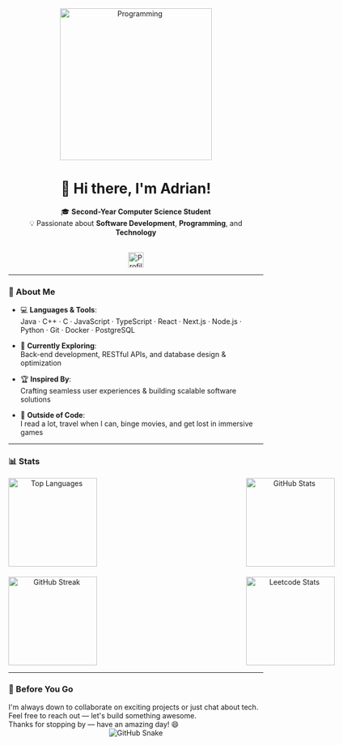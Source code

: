 <div align="center">
  <img src="https://media0.giphy.com/media/v1.Y2lkPTc5MGI3NjExeXJwbjJxM3hvMXcwdnQxMGw4OWF0NnFybW9vMWMwbHRscmRpbG1tOCZlcD12MV9pbnRlcm5hbF9naWZfYnlfaWQmY3Q9Zw/o0vwzuFwCGAFO/giphy.gif" alt="Programming" width="300" />
  
  <h1>👋 Hi there, I'm <strong>Adrian</strong>!</h1>
  
  🎓 <strong>Second-Year Computer Science Student</strong>  
  💡 Passionate about <strong>Software Development</strong>, <strong>Programming</strong>, and <strong>Technology</strong>  

  <br/>

  <img src="https://komarev.com/ghpvc/?username=AdrianMosnegutu&style=for-the-badge&color=blue&abbreviated=true" alt="Profile views" height="30"/>
</div>

---

### 🌟 About Me

- 💻 **Languages & Tools**:  
  Java · C++ · C · JavaScript · TypeScript · React · Next.js · Node.js · Python · Git · Docker · PostgreSQL

- 🌱 **Currently Exploring**:  
  Back-end development, RESTful APIs, and database design & optimization

- 🏆 **Inspired By**:  
  Crafting seamless user experiences & building scalable software solutions

- 🎨 **Outside of Code**:  
  I read a lot, travel when I can, binge movies, and get lost in immersive games

---

### 📊 Stats

<div align="center">
  <div style="display: grid; grid-template-columns: repeat(2, 450px); gap: 20px;">
    <img src="https://github-readme-stats.vercel.app/api/top-langs/?username=AdrianMosnegutu&layout=compact&theme=catppuccin_mocha&hide_border=true" alt="Top Languages" height="175" />
    <img src="https://github-readme-stats.vercel.app/api?username=AdrianMosnegutu&show_icons=true&theme=catppuccin_mocha&hide_border=true" alt="GitHub Stats" height="175" />
    <img src="https://streak-stats.demolab.com?user=AdrianMosnegutu&theme=catppuccin-mocha&hide_border=true" alt="GitHub Streak" height="175" />
    <img src="https://leetcard.jacoblin.cool/AdrianMosnegutu?border=0&radius=5&theme=catppuccinMocha" alt="Leetcode Stats" height="175" />
  </div>
</div>

---

### 💬 Before You Go

<div>
  I'm always down to collaborate on exciting projects or just chat about tech.  
  Feel free to reach out — let's build something awesome.  
  <br/>
  Thanks for stopping by — have an amazing day! 😄  
</div>

<div align="center">
  <img src="https://raw.githubusercontent.com/AdrianMosnegutu/AdrianMosnegutu/output/github-snake.svg" alt="GitHub Snake" />
</div>
